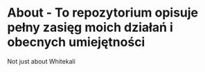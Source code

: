 # About - To repozytorium opisuje pełny zasięg moich działań i obecnych umiejętności 
Not just about Whitekali
